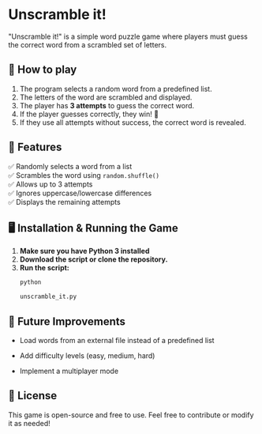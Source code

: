 # Unscramble it!

"Unscramble it!" is a simple word puzzle game where players must guess the correct word from a scrambled set of letters.

## 📝 How to play

1. The program selects a random word from a predefined list.
2. The letters of the word are scrambled and displayed.
3. The player has **3 attempts** to guess the correct word.
4. If the player guesses correctly, they win! 🎉
5. If they use all attempts without success, the correct word is revealed.

## 📌 Features

✅ Randomly selects a word from a list  
✅ Scrambles the word using `random.shuffle()`  
✅ Allows up to 3 attempts  
✅ Ignores uppercase/lowercase differences  
✅ Displays the remaining attempts

## 🖥️ Installation & Running the Game

1. **Make sure you have Python 3 installed**
2. **Download the script or clone the repository.**
3. **Run the script:**
   ```sh
   python 
   
   unscramble_it.py

## 🚀 Future Improvements

* Load words from an external file instead of a predefined list

* Add difficulty levels (easy, medium, hard)

* Implement a multiplayer mode

## 📜 License

This game is open-source and free to use. Feel free to contribute or modify it as needed!
